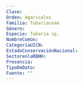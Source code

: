 ```yaml
---
Clase: 
Orden: Agaricales
Familia: Tubariaceae
Género: 
Especie: Tubaria sp.
NombreComún: 
CategoríaUICN: 
EstadoConservaciónNacional: 
SectorenlaRBHH: 
Presencia: 
TipoDeDato: 
Fuente: ""
---
```

